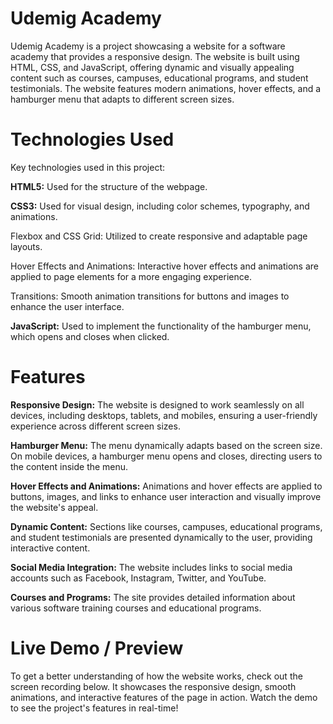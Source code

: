 # Udemig Academy 

Udemig Academy is a project showcasing a website for a software academy that provides a responsive design. The website is built using HTML, CSS, and JavaScript, offering dynamic and visually appealing content such as courses, campuses, educational programs, and student testimonials. The website features modern animations, hover effects, and a hamburger menu that adapts to different screen sizes.

# Technologies Used

Key technologies used in this project:

**HTML5:** Used for the structure of the webpage.

**CSS3:** Used for visual design, including color schemes, typography, and animations.

Flexbox and CSS Grid: Utilized to create responsive and adaptable page layouts.

Hover Effects and Animations: Interactive hover effects and animations are applied to page elements for a more engaging experience.

Transitions: Smooth animation transitions for buttons and images to enhance the user interface.

**JavaScript​:** Used to implement the functionality of the hamburger menu, which opens and closes when clicked.

# Features

**Responsive Design:** The website is designed to work seamlessly on all devices, including desktops, tablets, and mobiles, ensuring a user-friendly experience across different screen sizes.

**Hamburger Menu:** The menu dynamically adapts based on the screen size. On mobile devices, a hamburger menu opens and closes, directing users to the content inside the menu.

**Hover Effects and Animations:** Animations and hover effects are applied to buttons, images, and links to enhance user interaction and visually improve the website's appeal.

**Dynamic Content:** Sections like courses, campuses, educational programs, and student testimonials are presented dynamically to the user, providing interactive content.

**Social Media Integration:** The website includes links to social media accounts such as Facebook, Instagram, Twitter, and YouTube.

**Courses and Programs:** The site provides detailed information about various software training courses and educational programs.


# Live Demo / Preview

To get a better understanding of how the website works, check out the screen recording below. It showcases the responsive design, smooth animations, and interactive features of the page in action. Watch the demo to see the project's features in real-time!

